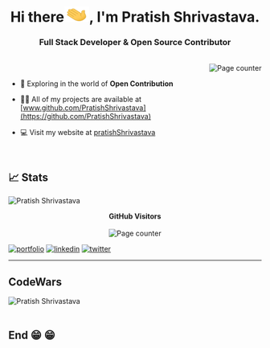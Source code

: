 <h1 align="center">Hi there<img src="https://github.com/nayan1xyz/nayan1xyz/blob/main/hithere.gif" alt="" width="50" height="30" />, I'm Pratish Shrivastava.</h1>
<h3 align="center">Full Stack Developer & Open Source Contributor</h3>


<br>
&nbsp&nbsp&nbsp&nbsp&nbsp&nbsp&nbsp&nbsp&nbsp&nbsp&nbsp&nbsp<img align="right" alt="Page counter" src="https://komarev.com/ghpvc/?username=PratishShrivastava&style=flat-square">


- 🌱  Exploring in the world of  **Open Contribution**

- 👨‍💻 All of my projects are available at [www.github.com/PratishShrivastava](https://github.com/PratishShrivastava)

- 💻 Visit my website at [pratishShrivastava](https://pratishshrivastava.github.io)



<br>

## 📈 Stats

<img src="https://github-readme-streak-stats.herokuapp.com/?user=PratishShrivastava&theme=highcontrast" alt="Pratish Shrivastava" />



<br>
<p align="">
  <p align="center">
  <b>GitHub Visitors</b>
  <br>
  <br>
  <img alt="Page counter" src="https://profile-counter.glitch.me/PratishShrivastava/count.svg">
</p>



[![portfolio](https://img.shields.io/badge/my_portfolio-000?style=for-the-badge&logo=ko-fi&logoColor=white)](https://www.pratishshrivastava.me) 
[![linkedin](https://img.shields.io/badge/linkedin-0A66C2?style=for-the-badge&logo=linkedin&logoColor=white)](https://www.linkedin.com/in/pratish-shrivastava/) 
[![twitter](https://img.shields.io/badge/twitter-1DA1F2?style=for-the-badge&logo=twitter&logoColor=white)](https://twitter.com/PratishShtva) 



***
## CodeWars
<img align="left" src="https://www.codewars.com/users/PratishShrivastava/badges/large" alt="Pratish Shrivastava" />

<br><br>

##  End 😁 😁
